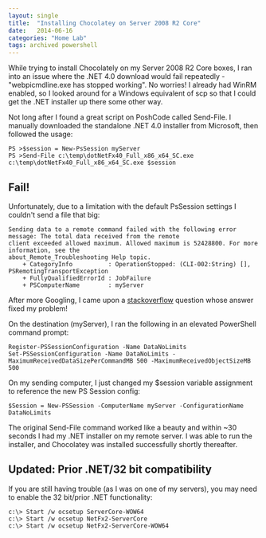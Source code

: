 ```yaml
---
layout: single
title:  "Installing Chocolatey on Server 2008 R2 Core"
date:   2014-06-16
categories: "Home Lab"
tags: archived powershell
---
```


While trying to install Chocolately on my Server 2008 R2 Core boxes, I ran into an issue where the .NET 4.0 download would fail repeatedly - "webpicmdline.exe has stopped working". No worries! I already had WinRM enabled, so I looked around for a Windows equivalent of scp so that I could get the .NET installer up there some other way.

Not long after I found a great script on PoshCode called Send-File. I manually downloaded the standalone .NET 4.0 installer from Microsoft, then followed the usage:

```
PS >$session = New-PsSession myServer
PS >Send-File c:\temp\dotNetFx40_Full_x86_x64_SC.exe c:\temp\dotNetFx40_Full_x86_x64_SC.exe $session
```

## Fail!

Unfortunately, due to a limitation with the default PsSession settings I couldn't send a file that big:

```
Sending data to a remote command failed with the following error message: The total data received from the remote
client exceeded allowed maximum. Allowed maximum is 52428800. For more information, see the
about_Remote_Troubleshooting Help topic.
    + CategoryInfo          : OperationStopped: (CLI-002:String) [], PSRemotingTransportException
    + FullyQualifiedErrorId : JobFailure
    + PSComputerName        : myServer
```

After more Googling, I came upon a [stackoverflow](https://stackoverflow.com/questions/13561730/maximum-data-size-in-a-remote-command) question whose answer fixed my problem!

On the destination (myServer), I ran the following in an elevated PowerShell command prompt:

```language-powershell
Register-PSSessionConfiguration -Name DataNoLimits
Set-PSSessionConfiguration -Name DataNoLimits -MaximumReceivedDataSizePerCommandMB 500 -MaximumReceivedObjectSizeMB 500
```

On my sending computer, I just changed my $session variable assignment to reference the new PS Session config:

```language-powershell
$Session = New-PSSession -ComputerName myServer -ConfigurationName DataNoLimits
```

The original Send-File command worked like a beauty and within ~30 seconds I had my .NET installer on my remote server. I was able to run the installer, and Chocolatey was installed successfully shortly thereafter.

## Updated: Prior .NET/32 bit compatibility

If you are still having trouble (as I was on one of my servers), you may need to enable the 32 bit/prior .NET functionality:

```
c:\> Start /w ocsetup ServerCore-WOW64
c:\> Start /w ocsetup NetFx2-ServerCore
c:\> Start /w ocsetup NetFx2-ServerCore-WOW64
```